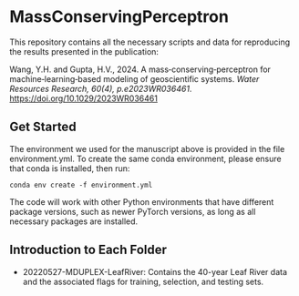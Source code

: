 # MassConservingPerceptron

This repository contains all the necessary scripts and data for reproducing the results presented in the publication: 

Wang, Y.H. and Gupta, H.V., 2024. A mass‐conserving‐perceptron for machine‐learning‐based modeling of geoscientific systems. *Water Resources Research, 60(4), p.e2023WR036461*. https://doi.org/10.1029/2023WR036461

## Get Started

The environment we used for the manuscript above is provided in the file environment.yml. To create the same conda environment, please ensure that conda is installed, then run:

```
conda env create -f environment.yml
```

The code will work with other Python environments that have different package versions, such as newer PyTorch versions, as long as all necessary packages are installed.

## Introduction to Each Folder
* 20220527-MDUPLEX-LeafRiver:
  Contains the 40-year Leaf River data and the associated flags for training, selection, and testing sets.
